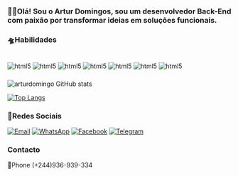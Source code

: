 ### ✋🏼Olá! Sou o Artur Domingos, sou um desenvolvedor Back-End com paixão por transformar ideias em soluções funcionais. 

### 🛸Habilidades

<div style="display: inline_black"><br/>
    <img align="center" alt="html5" src="https://img.shields.io/badge/PHP-777BB4?style=for-the-badge&logo=php&logoColor=white"/>
    <img align="center" alt="html5" src="https://img.shields.io/badge/Laravel-FF2D20?style=for-the-badge&logo=laravel&logoColor=white"/>
    <img align="center" alt="html5" src="https://img.shields.io/badge/HTML-239120?style=for-the-badge&logo=html5&logoColor=white"/>
    <img align="center" alt="html5" src="https://img.shields.io/badge/CSS3-1572B6?style=for-the-badge&logo=css3&logoColor=white"/>
    <img align="center" alt="html5" src="https://img.shields.io/badge/Bootstrap-563D7C?style=for-the-badge&logo=bootstrap&logoColor=white"/>
    <img align="center" alt="html5" src="https://img.shields.io/badge/C%2B%2B-00599C?style=for-the-badge&logo=c%2B%2B&logoColor=white"/>
    <img align="center" alt="html5" src="https://img.shields.io/badge/MySQL-00000F?style=for-the-badge&logo=mysql&logoColor=white"/>
</div>

### 

![arturdomingo GitHub stats](https://github-readme-stats.vercel.app/api?username=arturdomingo&show_icons=true&theme=radical)

[![Top Langs](https://github-readme-stats.vercel.app/api/top-langs/?username=arturdomingo)](https://github.com/anuraghazra/github-readme-stats)

### 📱Redes Sociais
[![Email](https://img.shields.io/badge/Gmail-D14836?style=for-the-badge&logo=gmail&logoColor=white)](arturxandeldomingos@gmail.com)
[![WhatsApp](https://img.shields.io/badge/WhatsApp-25D366?style=for-the-badge&logo=whatsapp&logoColor=white)](https://wa.me/+244936939334)
[![Facebook](https://img.shields.io/badge/Facebook-1877F2?style=for-the-badge&logo=facebook&logoColor=whit)](https://bit.ly/4814hu6)
[![Telegram](https://img.shields.io/badge/Telegram-2CA5E0?style=for-the-badge&logo=telegram&logoColor=white)](https://t.me/arturdomingos12)
### Contacto
📱Phone (+244)936-939-334
